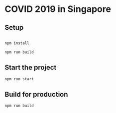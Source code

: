 # COVID 2019 in Singapore

## Setup

``` bash

npm install

npm run build
```

## Start the project

``` bash
npm run start
```

## Build for production

``` bash
npm run build
```

